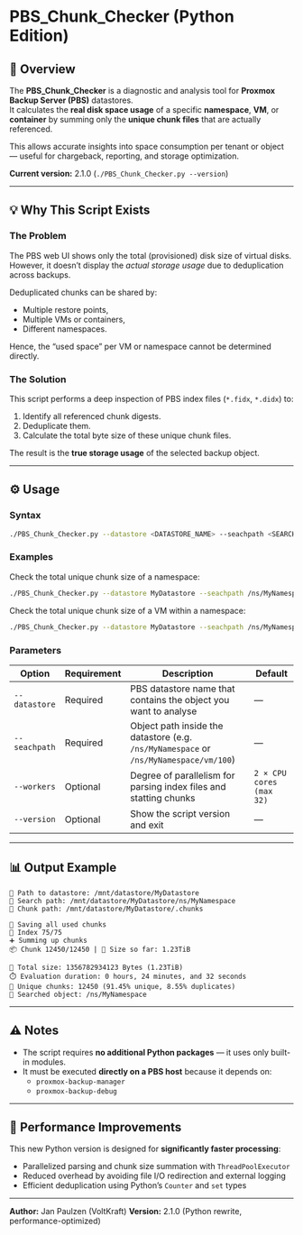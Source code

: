 # PBS_Chunk_Checker (Python Edition)

## 🧩 Overview

The **PBS_Chunk_Checker** is a diagnostic and analysis tool for **Proxmox Backup Server (PBS)** datastores.  
It calculates the **real disk space usage** of a specific **namespace**, **VM**, or **container** by summing only the **unique chunk files** that are actually referenced.

This allows accurate insights into space consumption per tenant or object — useful for chargeback, reporting, and storage optimization.

**Current version:** 2.1.0 (`./PBS_Chunk_Checker.py --version`)

---

## 💡 Why This Script Exists

### The Problem
The PBS web UI shows only the total (provisioned) disk size of virtual disks.  
However, it doesn’t display the *actual storage usage* due to deduplication across backups.

Deduplicated chunks can be shared by:
- Multiple restore points,
- Multiple VMs or containers,
- Different namespaces.

Hence, the “used space” per VM or namespace cannot be determined directly.

### The Solution
This script performs a deep inspection of PBS index files (`*.fidx`, `*.didx`) to:
1. Identify all referenced chunk digests.
2. Deduplicate them.
3. Calculate the total byte size of these unique chunk files.

The result is the **true storage usage** of the selected backup object.

---

## ⚙️ Usage

### Syntax
```bash
./PBS_Chunk_Checker.py --datastore <DATASTORE_NAME> --seachpath <SEARCH_PATH> [--workers N]
```

### Examples
Check the total unique chunk size of a namespace:
```bash
./PBS_Chunk_Checker.py --datastore MyDatastore --seachpath /ns/MyNamespace
```

Check the total unique chunk size of a VM within a namespace:
```bash
./PBS_Chunk_Checker.py --datastore MyDatastore --seachpath /ns/MyNamespace/vm/100
```

### Parameters
| Option | Requirement | Description | Default |
|--------|-------------|-------------|---------|
| `--datastore` | Required | PBS datastore name that contains the object you want to analyse | — |
| `--seachpath` | Required | Object path inside the datastore (e.g. `/ns/MyNamespace` or `/ns/MyNamespace/vm/100`) | — |
| `--workers` | Optional | Degree of parallelism for parsing index files and statting chunks | `2 × CPU cores (max 32)` |
| `--version` | Optional | Show the script version and exit | — |

---

## 📊 Output Example

```
📁 Path to datastore: /mnt/datastore/MyDatastore
📁 Search path: /mnt/datastore/MyDatastore/ns/MyNamespace
📁 Chunk path: /mnt/datastore/MyDatastore/.chunks

💾 Saving all used chunks
📄 Index 75/75
➕ Summing up chunks
📦 Chunk 12450/12450 | 🧮 Size so far: 1.23TiB

🧮 Total size: 1356782934123 Bytes (1.23TiB)
⏱️ Evaluation duration: 0 hours, 24 minutes, and 32 seconds
🧩 Unique chunks: 12450 (91.45% unique, 8.55% duplicates)
📁 Searched object: /ns/MyNamespace
```

---

## ⚠️ Notes

- The script requires **no additional Python packages** — it uses only built-in modules.
- It must be executed **directly on a PBS host** because it depends on:
  - `proxmox-backup-manager`
  - `proxmox-backup-debug`

---

## 🚀 Performance Improvements

This new Python version is designed for **significantly faster processing**:
- Parallelized parsing and chunk size summation with `ThreadPoolExecutor`
- Reduced overhead by avoiding file I/O redirection and external logging
- Efficient deduplication using Python’s `Counter` and `set` types

---

**Author:** Jan Paulzen (VoltKraft) 
**Version:** 2.1.0 (Python rewrite, performance-optimized)
